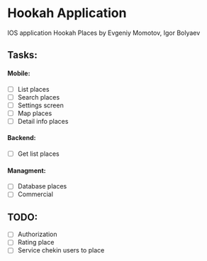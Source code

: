 # Hookah Application
IOS application Hookah Places
by Evgeniy Momotov, Igor Bolyaev

## Tasks:

#### Mobile:

- [ ] List places
- [ ] Search places
- [ ] Settings screen
- [ ] Map places
- [ ] Detail info places

#### Backend:

- [ ] Get list places

#### Managment:

- [ ] Database places
- [ ] Commercial

## TODO:

- [ ] Authorization
- [ ] Rating place
- [ ] Service chekin users to place
